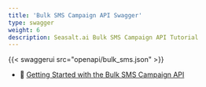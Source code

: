 ```yaml
---
title: 'Bulk SMS Campaign API Swagger'
type: swagger
weight: 6
description: Seasalt.ai Bulk SMS Campaign API Tutorial
---
```


{{< swaggerui src="openapi/bulk_sms.json" >}}

- 🚀 [Getting Started with the Bulk SMS Campaign API](/Portal/Docs/bulk-sms-api)
